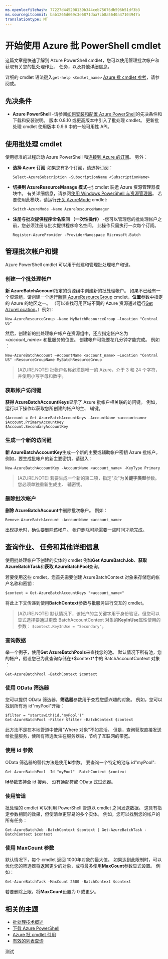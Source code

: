 ```yaml
---
ms.openlocfilehash: 77227d445208139b344ceb75676db596b51df3b3
ms.sourcegitcommit: bab1265d669c3e6871daa7cb8a5640a47104947a
translationtype: MT
---
```

<properties
   pageTitle="开始使用 Azure 批 PowerShell cmdlet |Microsoft Azure"
   description="介绍用于管理 Azure 批服务 Azure PowerShell cmdlet"
   services="batch"
   documentationCenter=""
   authors="dlepow"
   manager="timlt"
   editor=""/>

<tags
   ms.service="batch"
   ms.devlang="NA"
   ms.topic="get-started-article"
   ms.tgt_pltfrm="powershell"
   ms.workload="big-compute"
   ms.date="08/07/2015"
   ms.author="danlep"/>

# 开始使用 Azure 批 PowerShell cmdlet
这篇文章是快速了解到 Azure PowerShell cmdlet，您可以使用管理批次帐户和获取有关您的批处理作业、 任务，以及其他详细信息。

详细的 cmdlet 语法键入`get-help <Cmdlet_name>` [Azure 批 cmdlet 参考](https://msdn.microsoft.com/library/azure/mt125957.aspx)，请参阅或。

## 先决条件

* **Azure PowerShell** -请参阅[如何安装和配置 Azure PowerShell](../powershell-install-configure.md)的先决条件和下载和安装说明。 版本 0.8.10 或更高版本中引入了批处理 cmdlet。 更新批处理 cmdlet 使用版本 0.9.6 中的一般可用性 API。

## 使用批处理 cmdlet

使用标准的过程启动 Azure PowerShell 和[连接到 Azure 的订阅](../powershell-install-configure.md#Connect)。 另外︰

* **选择 Azure 订阅**-如果您有多个订阅，请选择订阅︰

    ```
    Select-AzureSubscription -SubscriptionName <SubscriptionName>
    ```

* **切换到 AzureResourceManage 模式**-批 cmdlet 装运 Azure 资源管理器模块中。 有关详细信息，请参阅[使用 Windows PowerShell 与资源管理器](../powershell-azure-resource-manager.md)。 若要使用此模块，请运行[开关 AzureMode](https://msdn.microsoft.com/library/dn722470.aspx) cmdlet:

    ```
    Switch-AzureMode -Name AzureResourceManager
    ```

* **注册与批次提供程序命名空间 （一次性操作）** -您可以管理您的批处理帐户之前，您必须注册与批次提供程序命名空间。 此操作只需执行一次每个订阅。

    ```
    Register-AzureProvider -ProviderNamespace Microsoft.Batch
    ```

## 管理批次帐户和键

Azure PowerShell cmdlet 可以用于创建和管理批处理帐户和键。

### 创建一个批处理帐户

**新 AzureBatchAccount**指定的资源组中创建新的批处理帐户。 如果不已经有一个资源组，请创建一个运行[新建 AzureResourceGroup](https://msdn.microsoft.com/library/dn654594.aspx) cmdlet，**位置**参数中指定的 Azure 的地区之一。 （可以查找可用区域不同的 Azure 资源通过运行[Get AzureLocation](https://msdn.microsoft.com/library/dn654582.aspx)。）例如︰

```
New-AzureResourceGroup –Name MyBatchResourceGroup –location "Central US"
```

然后，创建新的批处理帐户帐户在资源组中，还应指定帐户名为 <*account_name*> 和批服务的位置。 创建帐户可能要花几分钟才能完成。 例如︰

```
New-AzureBatchAccount –AccountName <account_name> –Location "Central US" –ResourceGroupName MyBatchResourceGroup
```

> [AZURE.NOTE] 批帐户名称必须是唯一的 Azure，介于 3 和 24 个字符，并使用小写字母和数字。

### 获取帐户访问键
**获得 AzureBatchAccountKeys**显示了 Azure 批帐户相关联的访问键。 例如，运行以下操作以获取您所创建的帐户的主、 辅键。

```
$Account = Get-AzureBatchAccountKeys –AccountName <accountname>
$Account.PrimaryAccountKey
$Account.SecondaryAccountKey
```

### 生成一个新的访问键
**新 AzureBatchAccountKey**生成一个新的主要或辅助帐户密钥 Azure 批帐户。 例如，要生成批帐户的新主要密钥，请键入︰

```
New-AzureBatchAccountKey -AccountName <account_name> -KeyType Primary
```

> [AZURE.NOTE] 若要生成一个新的第二项，指定"次"为**关键字类型**参数。 您必须单独重新生成主、 辅密钥。

### 删除批次帐户
**删除 AzureBatchAccount**中删除批次帐户。 例如︰

```
Remove-AzureBatchAccount -AccountName <account_name>
```

出现提示时，确认要删除该帐户。 帐户删除可能需要一些时间才能完成。

## 查询作业、 任务和其他详细信息

使用批处理帐户下创建的实体的 cmdlet 例如**Get AzureBatchJob**、**获取 AzureBatchTask**和**获取 AzureBatchPool**查询。

若要使用这些 cmdlet，您首先需要创建 AzureBatchContext 对象来存储您的帐户名称和密钥︰

```
$context = Get-AzureBatchAccountKeys "<account_name>"
```

将此上下文传递到使用**BatchContext**参数与批服务进行交互的 cmdlet。

> [AZURE.NOTE] 默认情况下，该帐户的主关键字用于身份验证，但您可以显式选择要通过更改 BatchAccountContext 对象的**KeyInUse**属性使用的参数︰ `$context.KeyInUse = "Secondary"`。


### 查询数据

举一个例子，使用**Get AzureBatchPools**来查找您的池。 默认情况下所有池，您的帐户，假设您已为此查询存储在*$context*中的 BatchAccountContext 对象︰

```
Get-AzureBatchPool -BatchContext $context
```
### 使用 OData 筛选器

您可以提供 OData 筛选器，**筛选器**参数用于查找您感兴趣的对象。 例如，您可以找到所有池 id"myPool"开始︰

```
$filter = "startswith(id,'myPool')"
Get-AzureBatchPool -Filter $filter -BatchContext $context
```

此方法不是在本地管道中使用"Where 对象"不如灵活。 但是，查询获取直接发送给批量服务，使所有筛选发生在服务器端，节约了互联网的带宽。

### 使用 Id 参数

OData 筛选器的替代方法是使用**Id**参数。 要查询一个特定的池与 id"myPool":

```
Get-AzureBatchPool -Id "myPool" -BatchContext $context

```
**Id**参数支持全 id 搜索、 没有通配符或 OData 式过滤器。

### 使用管道

批处理的 cmdlet 可以利用 PowerShell 管道以 cmdlet 之间发送数据。 这具有指定参数相同的效果，但使清单更容易的多个实体。 例如，您可以找到您的帐户的所有任务︰

```
Get-AzureBatchJob -BatchContext $context | Get-AzureBatchTask -BatchContext $context
```

### 使用 MaxCount 参数

默认情况下，每个 cmdlet 返回 1000年对象的最大值。 如果达到此限制时，可以优化您的筛选器将返回更少的对象，或将最多使用**MaxCount**参数显式设置。 例如︰

```
Get-AzureBatchTask -MaxCount 2500 -BatchContext $context

```

若要删除上限，将**MaxCount**设置为 0 或更少。

## 相关的主题
* [批处理技术概述](batch-technical-overview.md)
* [下载 Azure PowerShell](http://go.microsoft.com/p/?linkid=9811175)
* [Azure 批 cmdlet 引用](https://msdn.microsoft.com/library/azure/mt125957.aspx)
* [有效的列表查询](batch-efficient-list-queries.md)

测试
